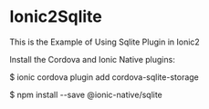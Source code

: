 # Ionic2Sqlite
This is the Example of  Using Sqlite Plugin in Ionic2

Install the Cordova and Ionic Native plugins:

$ ionic cordova plugin add cordova-sqlite-storage

$ npm install --save @ionic-native/sqlite
